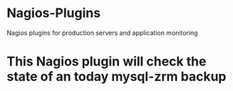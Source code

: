 # Nagios-Plugins
Nagios plugins for production servers and application monitoring
# This Nagios plugin will check the state of an today mysql-zrm backup
